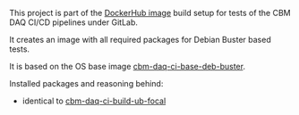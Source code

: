 This project is part of the [DockerHub image](https://hub.docker.com/u/wfjm)
build setup for tests of the CBM DAQ CI/CD pipelines under GitLab.

It creates an image with all required packages for Debian Buster based tests.

It is based on the OS base image
[cbm-daq-ci-base-deb-buster](https://github.com/wamu2/cbm-daq-ci-base-deb-buster).

Installed packages and reasoning behind:
- identical to [cbm-daq-ci-build-ub-focal](https://github.com/wamu2/cbm-daq-ci-build-ub-focal/blob/master/README.md)
